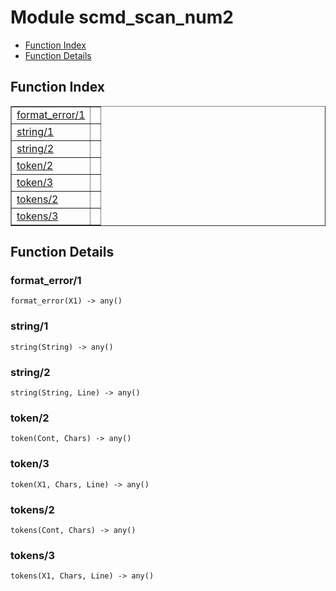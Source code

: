 

# Module scmd_scan_num2 #
* [Function Index](#index)
* [Function Details](#functions)

<a name="index"></a>

## Function Index ##


<table width="100%" border="1" cellspacing="0" cellpadding="2" summary="function index"><tr><td valign="top"><a href="#format_error-1">format_error/1</a></td><td></td></tr><tr><td valign="top"><a href="#string-1">string/1</a></td><td></td></tr><tr><td valign="top"><a href="#string-2">string/2</a></td><td></td></tr><tr><td valign="top"><a href="#token-2">token/2</a></td><td></td></tr><tr><td valign="top"><a href="#token-3">token/3</a></td><td></td></tr><tr><td valign="top"><a href="#tokens-2">tokens/2</a></td><td></td></tr><tr><td valign="top"><a href="#tokens-3">tokens/3</a></td><td></td></tr></table>


<a name="functions"></a>

## Function Details ##

<a name="format_error-1"></a>

### format_error/1 ###

`format_error(X1) -> any()`

<a name="string-1"></a>

### string/1 ###

`string(String) -> any()`

<a name="string-2"></a>

### string/2 ###

`string(String, Line) -> any()`

<a name="token-2"></a>

### token/2 ###

`token(Cont, Chars) -> any()`

<a name="token-3"></a>

### token/3 ###

`token(X1, Chars, Line) -> any()`

<a name="tokens-2"></a>

### tokens/2 ###

`tokens(Cont, Chars) -> any()`

<a name="tokens-3"></a>

### tokens/3 ###

`tokens(X1, Chars, Line) -> any()`

